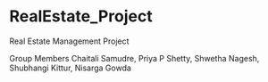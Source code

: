 # RealEstate_Project
Real Estate Management Project

 Group Members 
 Chaitali Samudre, Priya  P Shetty, Shwetha Nagesh, Shubhangi Kittur, Nisarga Gowda
